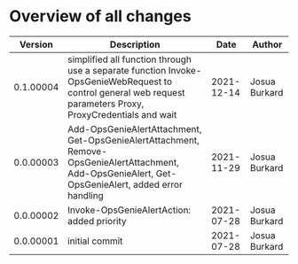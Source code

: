 # Overview of all changes

Version | Description | Date | Author
-|-|-|-
0.1.00004 | simplified all function through use a separate function Invoke-OpsGenieWebRequest to control general web request parameters Proxy, ProxyCredentials and wait | 2021-12-14 | Josua Burkard
0.0.00003 | Add-OpsGenieAlertAttachment, Get-OpsGenieAlertAttachment, Remove-OpsGenieAlertAttachment, Add-OpsGenieAlert, Get-OpsGenieAlert, added error handling | 2021-11-29 | Josua Burkard
0.0.00002 | Invoke-OpsGenieAlertAction: added priority | 2021-07-28 | Josua Burkard
0.0.00001 | initial commit | 2021-07-28 | Josua Burkard
